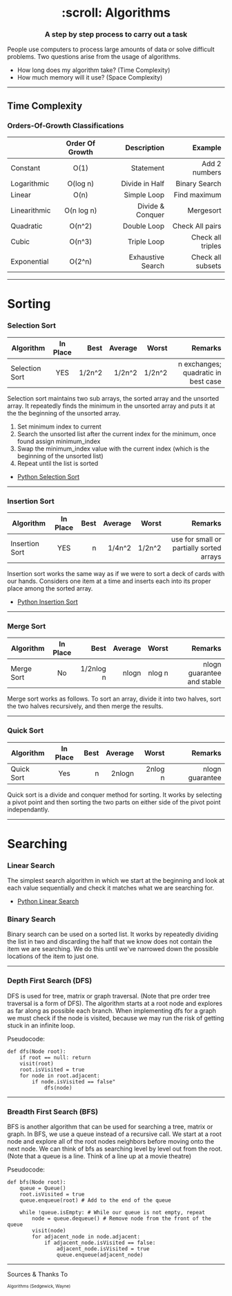 <h1 align="center">
    :scroll: Algorithms
</h1>

<h3 align="center">
	A step by step process to carry out a task
</h3>

People use computers to process large amounts of data or solve difficult problems. Two questions arise from the usage of algorithms.

* How long does my algorithm take? (Time Complexity)
* How much memory will it use? (Space Complexity)

___

## Time Complexity

### Orders-Of-Growth Classifications

|               | Order Of Growth | Description       | Example          |  
| ------------- |:---------------:| -----------------:|-----------------:| 
| Constant      | O(1)            | Statement         | Add 2 numbers    |
| Logarithmic   | O(log n)        | Divide in Half    | Binary Search    |
| Linear        | O(n)            | Simple Loop       | Find maximum     |
| Linearithmic  | O(n log n)      | Divide & Conquer  | Mergesort        |
| Quadratic     | O(n^2)          | Double Loop       | Check All pairs  |
| Cubic         | O(n^3)          | Triple Loop       | Check all triples|
| Exponential   | O(2^n)          | Exhaustive Search | Check all subsets|


___

# Sorting

### Selection Sort

| Algorithm      | In Place        | Best   | Average  |  Worst  | Remarks         |  
| -------------  |:---------------:| ------:|---------:|--------:|----------------:| 
| Selection Sort | YES             | 1/2n^2 | 1/2n^2   | 1/2n^2  | n exchanges; quadratic in best case          |


Selection sort maintains two sub arrays, the sorted array and the unsorted array. It repeatedly finds the minimum in the unsorted array and puts it at the the beginning of the unsorted array.

1. Set minimum index to current 
2. Search the unsorted list after the current index for the minimum, once found
   assign minimum_index
3. Swap the minimum_index value with the current index (which is the beginning of the unsorted list)
4. Repeat until the list is sorted

* [Python Selection Sort](https://github.com/markwindsorr/CSFundamentals/blob/master/Algorithms/SelectionSort.py)

___

### Insertion Sort

| Algorithm      | In Place        | Best   | Average  |  Worst  | Remarks         |  
| -------------  |:---------------:| ------:|---------:|--------:|----------------:| 
| Insertion Sort | YES             | n      | 1/4n^2   | 1/2n^2  | use for small or partially sorted arrays |

Insertion sort works the same way as if we were to sort a deck of cards with our hands. Considers one item at a time and inserts each into its proper place among the sorted array.

* [Python Insertion Sort](https://github.com/markwindsorr/CSFundamentals/blob/master/Algorithms/Python%20Algorithms/InsertionSort.py)

___

### Merge Sort

| Algorithm      | In Place        | Best     | Average  |  Worst  | Remarks         |  
| -------------  |:---------------:| --------:|---------:|--------:|----------------:| 
| Merge Sort     | No              | 1/2nlog n| nlogn    | nlog n  | nlogn guarantee and stable |

Merge sort works as follows. To sort an array, divide it into two halves, sort the two halves recursively, and then merge the results.

____

### Quick Sort

| Algorithm      | In Place        | Best     | Average  |  Worst  | Remarks         |  
| -------------  |:---------------:| --------:|---------:|--------:|----------------:| 
| Quick Sort     | Yes             | n        | 2nlogn   | 2nlog n  | nlogn guarantee |

Quick sort is a divide and conquer method for sorting. It works by selecting a pivot point and then sorting the two parts on either side of the pivot point independantly.

____

# Searching

### Linear Search

The simplest search algorithm in which we start at the beginning and look at each value sequentially and check it matches what we are searching for.

* [Python Linear Search](https://github.com/markwindsorr/CSFundamentals/blob/master/Algorithms/Python%20Algorithms/LinearSearch.py)


### Binary Search

Binary search can be used on a sorted list. It works by repeatedly dividing the list in two and discarding the half that we know does not contain the item we are searching. We do this until we've narrowed down the possible locations of the item to just one.

____


### Depth First Search (DFS)

DFS is used for tree, matrix or graph traversal. (Note that pre order tree traversal is a form of DFS). The algorithm starts at a root node and explores as far along as possible each branch. When implementing dfs for a graph we must check if the node is visited, because we may run the risk of getting stuck in an infinite loop.

Pseudocode:
```
def dfs(Node root):
    if root == null: return
    visit(root)
    root.isVisited = true
    for node in root.adjacent:
    	if node.isVisited == false"
    		dfs(node)
``` 

____


### Breadth First Search (BFS)

BFS is another algorithm that can be used for searching a tree, matrix or graph. In BFS, we use a queue instead of a recursive call. We start at a root node and explore all of the root nodes neighbors before moving onto the next node. We can think of bfs as searching level by level out from the root. (Note that a queue is a line. Think of a line up at a movie theatre)

Pseudocode:
```
def bfs(Node root):
    queue = Queue()
    root.isVisited = true
    queue.enqueue(root) # Add to the end of the queue

    while !queue.isEmpty: # While our queue is not empty, repeat
    	node = queue.dequeue() # Remove node from the front of the queue
    	visit(node)
    	for adjacent_node in node.adjacent:
    	    if adjacent_node.isVisited == false:
    	        adjacent_node.isVisited = true
    	        queue.enqueue(adjacent_node)

```

____


Sources & Thanks To

<sub><sup>Algorithms (Sedgewick, Wayne)</sup></sub>




























